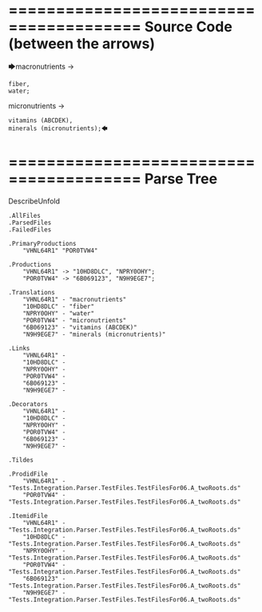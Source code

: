 ========================================
Source Code (between the arrows)
========================================

🡆macronutrients ->

    fiber,
    water;

micronutrients ->

    vitamins (ABCDEK),
    minerals (micronutrients);🡄

========================================
Parse Tree
========================================
DescribeUnfold

    .AllFiles
    .ParsedFiles
    .FailedFiles

    .PrimaryProductions
        "VHNL64R1" "POR0TVW4" 

    .Productions
        "VHNL64R1" -> "10HD8DLC", "NPRY0OHY";
        "POR0TVW4" -> "6B069123", "N9H9EGE7";

    .Translations
        "VHNL64R1" - "macronutrients"
        "10HD8DLC" - "fiber"
        "NPRY0OHY" - "water"
        "POR0TVW4" - "micronutrients"
        "6B069123" - "vitamins (ABCDEK)"
        "N9H9EGE7" - "minerals (micronutrients)"

    .Links
        "VHNL64R1" - 
        "10HD8DLC" - 
        "NPRY0OHY" - 
        "POR0TVW4" - 
        "6B069123" - 
        "N9H9EGE7" - 

    .Decorators
        "VHNL64R1" - 
        "10HD8DLC" - 
        "NPRY0OHY" - 
        "POR0TVW4" - 
        "6B069123" - 
        "N9H9EGE7" - 

    .Tildes

    .ProdidFile
        "VHNL64R1" - "Tests.Integration.Parser.TestFiles.TestFilesFor06.A_twoRoots.ds"
        "POR0TVW4" - "Tests.Integration.Parser.TestFiles.TestFilesFor06.A_twoRoots.ds"

    .ItemidFile
        "VHNL64R1" - "Tests.Integration.Parser.TestFiles.TestFilesFor06.A_twoRoots.ds"
        "10HD8DLC" - "Tests.Integration.Parser.TestFiles.TestFilesFor06.A_twoRoots.ds"
        "NPRY0OHY" - "Tests.Integration.Parser.TestFiles.TestFilesFor06.A_twoRoots.ds"
        "POR0TVW4" - "Tests.Integration.Parser.TestFiles.TestFilesFor06.A_twoRoots.ds"
        "6B069123" - "Tests.Integration.Parser.TestFiles.TestFilesFor06.A_twoRoots.ds"
        "N9H9EGE7" - "Tests.Integration.Parser.TestFiles.TestFilesFor06.A_twoRoots.ds"

